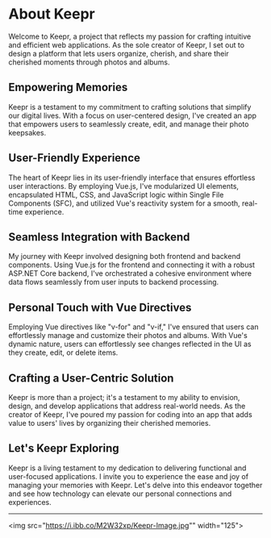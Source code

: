 # About Keepr

Welcome to Keepr, a project that reflects my passion for crafting intuitive and efficient web applications. As the sole creator of Keepr, I set out to design a platform that lets users organize, cherish, and share their cherished moments through photos and albums.

## **Empowering Memories**

Keepr is a testament to my commitment to crafting solutions that simplify our digital lives. With a focus on user-centered design, I've created an app that empowers users to seamlessly create, edit, and manage their photo keepsakes.

## **User-Friendly Experience**

The heart of Keepr lies in its user-friendly interface that ensures effortless user interactions. By employing Vue.js, I've modularized UI elements, encapsulated HTML, CSS, and JavaScript logic within Single File Components (SFC), and utilized Vue's reactivity system for a smooth, real-time experience.

## **Seamless Integration with Backend**

My journey with Keepr involved designing both frontend and backend components. Using Vue.js for the frontend and connecting it with a robust ASP.NET Core backend, I've orchestrated a cohesive environment where data flows seamlessly from user inputs to backend processing.

## **Personal Touch with Vue Directives**

Employing Vue directives like "v-for" and "v-if," I've ensured that users can effortlessly manage and customize their photos and albums. With Vue's dynamic nature, users can effortlessly see changes reflected in the UI as they create, edit, or delete items.

## **Crafting a User-Centric Solution**

Keepr is more than a project; it's a testament to my ability to envision, design, and develop applications that address real-world needs. As the creator of Keepr, I've poured my passion for coding into an app that adds value to users' lives by organizing their cherished memories.

## **Let's Keepr Exploring**

Keepr is a living testament to my dedication to delivering functional and user-focused applications. I invite you to experience the ease and joy of managing your memories with Keepr. Let's delve into this endeavor together and see how technology can elevate our personal connections and experiences.

---

<img src="https://i.ibb.co/M2W32xp/Keepr-Image.jpg"" width="125">
